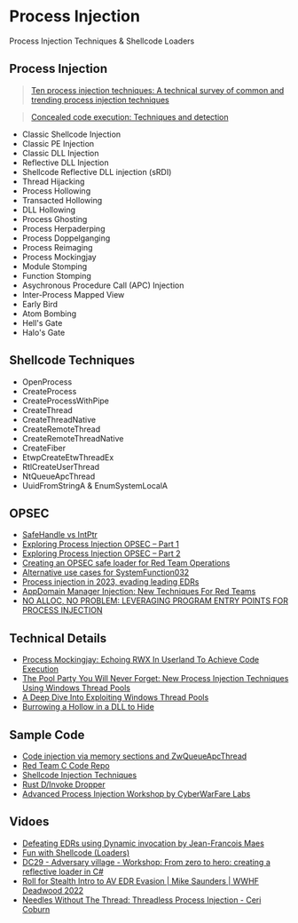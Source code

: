 # Process Injection
Process Injection Techniques & Shellcode Loaders

## Process Injection
> [Ten process injection techniques: A technical survey of common and trending process injection techniques](https://www.elastic.co/blog/ten-process-injection-techniques-technical-survey-common-and-trending-process)

> [Concealed code execution: Techniques and detection](https://www.huntandhackett.com/blog/concealed-code-execution-techniques-and-detection)
- Classic Shellcode Injection
- Classic PE Injection
- Classic DLL Injection
- Reflective DLL Injection
- Shellcode Reflective DLL injection (sRDI)
- Thread Hijacking
- Process Hollowing
- Transacted Hollowing
- DLL Hollowing
- Process Ghosting
- Process Herpaderping
- Process Doppelganging
- Process Reimaging
- Process Mockingjay
- Module Stomping
- Function Stomping
- Asychronous Procedure Call (APC) Injection
- Inter-Process Mapped View
- Early Bird
- Atom Bombing
- Hell's Gate
- Halo's Gate

## Shellcode Techniques
- OpenProcess
- CreateProcess
- CreateProcessWithPipe
- CreateThread
- CreateThreadNative
- CreateRemoteThread
- CreateRemoteThreadNative
- CreateFiber
- EtwpCreateEtwThreadEx
- RtlCreateUserThread
- NtQueueApcThread
- UuidFromStringA & EnumSystemLocalA

## OPSEC
- [SafeHandle vs IntPtr ](https://rastamouse.me/safehandle-vs-intptr/)
- [Exploring Process Injection OPSEC – Part 1](https://rastamouse.me/exploring-process-injection-opsec-part-1/)
- [Exploring Process Injection OPSEC – Part 2](https://rastamouse.me/exploring-process-injection-opsec-part-2/)
- [Creating an OPSEC safe loader for Red Team Operations](https://labs.nettitude.com/blog/creating-an-opsec-safe-loader-for-red-team-operations/)
- [Alternative use cases for SystemFunction032](https://s3cur3th1ssh1t.github.io/SystemFunction032_Shellcode/)
- [Process injection in 2023, evading leading EDRs](https://vanmieghem.io/process-injection-evading-edr-in-2023/)
- [AppDomain Manager Injection: New Techniques For Red Teams](https://www.rapid7.com/blog/post/2023/05/05/appdomain-manager-injection-new-techniques-for-red-teams/)
- [NO ALLOC, NO PROBLEM: LEVERAGING PROGRAM ENTRY POINTS FOR PROCESS INJECTION](https://bohops.com/2023/06/09/no-alloc-no-problem-leveraging-program-entry-points-for-process-injection/)

## Technical Details
- [Process Mockingjay: Echoing RWX In Userland To Achieve Code Execution](https://www.securityjoes.com/post/process-mockingjay-echoing-rwx-in-userland-to-achieve-code-execution)
- [The Pool Party You Will Never Forget: New Process Injection Techniques Using Windows Thread Pools](https://www.safebreach.com/blog/process-injection-using-windows-thread-pools)
- [A Deep Dive Into Exploiting Windows Thread Pools](https://urien.gitbook.io/diago-lima/a-deep-dive-into-exploiting-windows-thread-pools)
- [Burrowing a Hollow in a DLL to Hide](https://trustedsec.com/blog/burrowing-a-hollow-in-a-dll-to-hide)

## Sample Code
- [Code injection via memory sections and ZwQueueApcThread](https://cocomelonc.github.io/tutorial/2022/01/17/malware-injection-14.html)
- [Red Team C Code Repo](https://github.com/Mr-Un1k0d3r/RedTeamCCode)
- [Shellcode Injection Techniques](https://github.com/plackyhacker/Shellcode-Injection-Techniques)
- [Rust D/Invoke Dropper](https://github.com/Nariod/Tartocitron)
- [Advanced Process Injection Workshop by CyberWarFare Labs](https://github.com/RedTeamOperations/Advanced-Process-Injection-Workshop)

## Vidoes
- [Defeating EDRs using Dynamic invocation by Jean-Francois Maes](https://youtu.be/LXfhyTpQ7TM)
- [Fun with Shellcode (Loaders)](https://youtu.be/HNGuM5LpOEw)
- [DC29 - Adversary village - Workshop: From zero to hero: creating a reflective loader in C#](https://youtu.be/E6LOQQiNjj0)
- [Roll for Stealth Intro to AV EDR Evasion | Mike Saunders | WWHF Deadwood 2022](https://youtu.be/TvPE5EAObHw)
- [Needles Without The Thread: Threadless Process Injection - Ceri Coburn](https://youtu.be/z8GIjk0rfbI)
